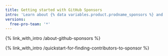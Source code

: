 ```yaml
---
title: Getting started with GitHub Sponsors
intro: 'Learn about {% data variables.product.prodname_sponsors %} and how you can get involved as a sponsor or open source contributor.'
versions:
  free-pro-team: '*'
---
```


{% link_with_intro /about-github-sponsors %}

{% link_with_intro /quickstart-for-finding-contributors-to-sponsor %}
